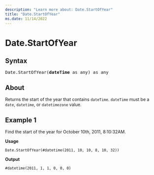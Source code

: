 ```yaml
---
description: "Learn more about: Date.StartOfYear"
title: "Date.StartOfYear"
ms.date: 11/14/2022
---
```

# Date.StartOfYear

## Syntax

<pre>
Date.StartOfYear(<b>dateTime</b> as any) as any
</pre>
  
## About

Returns the start of the year that contains `dateTime`. `dateTime` must be a `date`, `datetime`, or `datetimezone` value.

## Example 1

Find the start of the year for October 10th, 2011, 8:10:32AM.

**Usage**

```powerquery-m
Date.StartOfYear(#datetime(2011, 10, 10, 8, 10, 32))
```

**Output**

`#datetime(2011, 1, 1, 0, 0, 0)`
